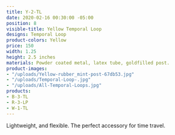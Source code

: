 ```yaml
---
title: Y-2-TL
date: 2020-02-16 00:30:00 -05:00
position: 8
visible-title: Yellow Temporal Loop
designs: Temporal Loop
product-colors: Yellow
price: 150
width: 1.25
height: 2.5 inches
materials: Powder coated metal, latex tube, goldfilled post.
product-images:
- "/uploads/Yellow-rubber_mint-post-67db53.jpg"
- "/uploads/Temporal-Loop-.jpg"
- "/uploads/All-Temporal-Loops.jpg"
products:
- B-3-TL
- R-3-LP
- W-1-TL
---
```


Lightweight, and flexible. The perfect accessory for time travel. 